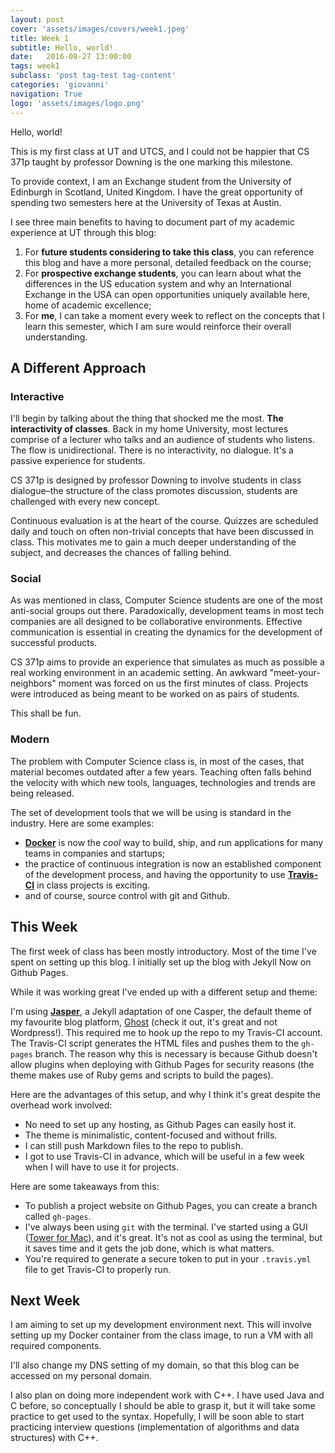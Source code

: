 ```yaml
---
layout: post
cover: 'assets/images/covers/week1.jpeg'
title: Week 1
subtitle: Hello, world!
date:   2016-08-27 13:00:00
tags: week1
subclass: 'post tag-test tag-content'
categories: 'giovanni'
navigation: True
logo: 'assets/images/logo.png'
---
```


Hello, world!

This is my first class at UT and UTCS, and I could not be happier that CS 371p taught by professor Downing is the one marking this milestone.

To provide context, I am an Exchange student from the University of Edinburgh in Scotland, United Kingdom. I have the great opportunity of spending two semesters here at the University of Texas at Austin.

I see three main benefits to having to document part of my academic experience at UT through this blog:

1. For **future students considering to take this class**, you can reference this blog and have a more personal, detailed feedback on the course;
2. For **prospective exchange students**, you can learn about what the differences in the US education system and why an International Exchange in the USA can open opportunities uniquely available here, home of academic excellence;
3. For **me**, I can take a moment every week to reflect on the concepts that I learn this semester, which I am sure would reinforce their overall understanding.

## A Different Approach

### Interactive

I'll begin by talking about the thing that shocked me the most. **The interactivity of classes**. Back in my home University, most lectures comprise of a lecturer who talks and an audience of students who listens. The flow is unidirectional. There is no interactivity, no dialogue. It's a passive experience for students.

CS 371p is designed by professor Downing to involve students in class dialogue–the structure of the class promotes discussion, students are challenged with every new concept.

Continuous evaluation is at the heart of the course. Quizzes are scheduled daily and touch on often non-trivial concepts that have been discussed in class. This motivates me to gain a much deeper understanding of the subject, and decreases the chances of falling behind.

### Social
As was mentioned in class, Computer Science students are one of the most anti-social groups out there. Paradoxically, development teams in most tech companies are all designed to be collaborative environments. Effective communication is essential in creating the dynamics for the development of successful products.

CS 371p aims to provide an experience that simulates as much as possible a real working environment in an academic setting. An awkward "meet-your-neighbors" moment was forced on us the first minutes of class. Projects were introduced as being meant to be worked on as pairs of students.

This shall be fun.

### Modern
The problem with Computer Science class is, in most of the cases, that material becomes outdated after a few years. Teaching often falls behind the velocity with which new tools, languages, technologies and trends are being released.

The set of development tools that we will be using is standard in the industry. Here are some examples:

- **[Docker](https://www.docker.com)** is now the *cool* way to build, ship, and run applications for many teams in companies and startups;
- the practice of continuous integration is now an established component of the development process, and having the opportunity to use **[Travis-CI](https://travis-ci.org/)** in class projects is exciting.
- and of course, source control with git and Github.

## This Week
The first week of class has been mostly introductory. Most of the time I've spent on setting up this blog. I initially set up the blog with Jekyll Now on Github Pages.

While it was working great I've ended up with a different setup and theme:

I'm using **[Jasper](https://github.com/biomadeira/jasper)**, a Jekyll adaptation of one Casper, the default theme of my favourite blog platform, [Ghost](https://ghost.org/) (check it out, it's great and not Wordpress!). This required me to hook up the repo to my Travis-CI account. The Travis-CI script generates the HTML files and pushes them to the `gh-pages` branch. The reason why this is necessary is because Github doesn't allow plugins when deploying with Github Pages for security reasons (the theme makes use of Ruby gems and scripts to build the pages).

Here are the advantages of this setup, and why I think it's great despite the overhead work involved:

- No need to set up any hosting, as Github Pages can easily host it.
- The theme is minimalistic, content-focused and without frills.
- I can still push Markdown files to the repo to publish.
- I got to use Travis-CI in advance, which will be useful in a few week when I will have to use it for projects.

Here are some takeaways from this:

- To publish a project website on Github Pages, you can create a branch called `gh-pages`.
- I've always been using `git` with the terminal. I've started using a GUI ([Tower for Mac](https://www.git-tower.com/)), and it's great. It's not as cool as using the terminal, but it saves time and it gets the job done, which is what matters.
- You're required to generate a secure token to put in your `.travis.yml` file to get Travis-CI to properly run.

## Next Week
I am aiming to set up my development environment next. This will involve setting up my Docker container from the class image, to run a VM with all required components.

I'll also change my DNS setting of my domain, so that this blog can be accessed on my personal domain.

I also plan on doing more independent work with C++. I have used Java and C before, so conceptually I should be able to grasp it, but it will take some practice to get used to the syntax.
Hopefully, I will be soon able to start practicing interview questions (implementation of algorithms and data structures) with C++.
